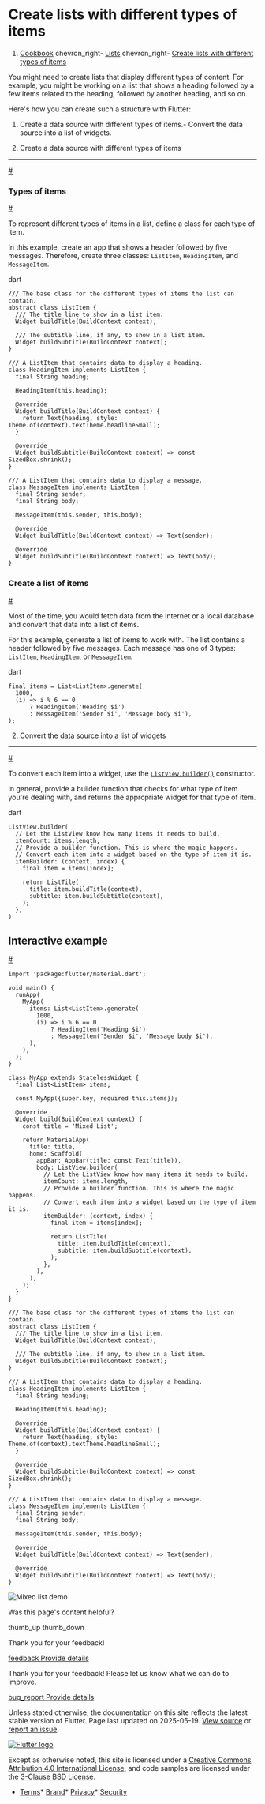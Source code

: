Create lists with different types of items
==========================================

1. [Cookbook](/cookbook) chevron\_right- [Lists](/cookbook/lists) chevron\_right- [Create lists with different types of items](/cookbook/lists/mixed-list)

You might need to create lists that display different types of content. For example, you might be working on a list that shows a heading followed by a few items related to the heading, followed by another heading, and so on.

Here's how you can create such a structure with Flutter:

1. Create a data source with different types of items.- Convert the data source into a list of widgets.

1. Create a data source with different types of items
-----------------------------------------------------

[#](#1-create-a-data-source-with-different-types-of-items)

### Types of items

[#](#types-of-items)

To represent different types of items in a list, define a class for each type of item.

In this example, create an app that shows a header followed by five messages. Therefore, create three classes: `ListItem`, `HeadingItem`, and `MessageItem`.

dart

```
/// The base class for the different types of items the list can contain.
abstract class ListItem {
  /// The title line to show in a list item.
  Widget buildTitle(BuildContext context);

  /// The subtitle line, if any, to show in a list item.
  Widget buildSubtitle(BuildContext context);
}

/// A ListItem that contains data to display a heading.
class HeadingItem implements ListItem {
  final String heading;

  HeadingItem(this.heading);

  @override
  Widget buildTitle(BuildContext context) {
    return Text(heading, style: Theme.of(context).textTheme.headlineSmall);
  }

  @override
  Widget buildSubtitle(BuildContext context) => const SizedBox.shrink();
}

/// A ListItem that contains data to display a message.
class MessageItem implements ListItem {
  final String sender;
  final String body;

  MessageItem(this.sender, this.body);

  @override
  Widget buildTitle(BuildContext context) => Text(sender);

  @override
  Widget buildSubtitle(BuildContext context) => Text(body);
}
```

### Create a list of items

[#](#create-a-list-of-items)

Most of the time, you would fetch data from the internet or a local database and convert that data into a list of items.

For this example, generate a list of items to work with. The list contains a header followed by five messages. Each message has one of 3 types: `ListItem`, `HeadingItem`, or `MessageItem`.

dart

```
final items = List<ListItem>.generate(
  1000,
  (i) => i % 6 == 0
      ? HeadingItem('Heading $i')
      : MessageItem('Sender $i', 'Message body $i'),
);
```

2. Convert the data source into a list of widgets
-------------------------------------------------

[#](#2-convert-the-data-source-into-a-list-of-widgets)

To convert each item into a widget, use the [`ListView.builder()`](https://api.flutter.dev/flutter/widgets/ListView/ListView.builder.html) constructor.

In general, provide a builder function that checks for what type of item you're dealing with, and returns the appropriate widget for that type of item.

dart

```
ListView.builder(
  // Let the ListView know how many items it needs to build.
  itemCount: items.length,
  // Provide a builder function. This is where the magic happens.
  // Convert each item into a widget based on the type of item it is.
  itemBuilder: (context, index) {
    final item = items[index];

    return ListTile(
      title: item.buildTitle(context),
      subtitle: item.buildSubtitle(context),
    );
  },
)
```

Interactive example
-------------------

[#](#interactive-example)

```
import 'package:flutter/material.dart';

void main() {
  runApp(
    MyApp(
      items: List<ListItem>.generate(
        1000,
        (i) => i % 6 == 0
            ? HeadingItem('Heading $i')
            : MessageItem('Sender $i', 'Message body $i'),
      ),
    ),
  );
}

class MyApp extends StatelessWidget {
  final List<ListItem> items;

  const MyApp({super.key, required this.items});

  @override
  Widget build(BuildContext context) {
    const title = 'Mixed List';

    return MaterialApp(
      title: title,
      home: Scaffold(
        appBar: AppBar(title: const Text(title)),
        body: ListView.builder(
          // Let the ListView know how many items it needs to build.
          itemCount: items.length,
          // Provide a builder function. This is where the magic happens.
          // Convert each item into a widget based on the type of item it is.
          itemBuilder: (context, index) {
            final item = items[index];

            return ListTile(
              title: item.buildTitle(context),
              subtitle: item.buildSubtitle(context),
            );
          },
        ),
      ),
    );
  }
}

/// The base class for the different types of items the list can contain.
abstract class ListItem {
  /// The title line to show in a list item.
  Widget buildTitle(BuildContext context);

  /// The subtitle line, if any, to show in a list item.
  Widget buildSubtitle(BuildContext context);
}

/// A ListItem that contains data to display a heading.
class HeadingItem implements ListItem {
  final String heading;

  HeadingItem(this.heading);

  @override
  Widget buildTitle(BuildContext context) {
    return Text(heading, style: Theme.of(context).textTheme.headlineSmall);
  }

  @override
  Widget buildSubtitle(BuildContext context) => const SizedBox.shrink();
}

/// A ListItem that contains data to display a message.
class MessageItem implements ListItem {
  final String sender;
  final String body;

  MessageItem(this.sender, this.body);

  @override
  Widget buildTitle(BuildContext context) => Text(sender);

  @override
  Widget buildSubtitle(BuildContext context) => Text(body);
}
```

 ![Mixed list demo](/assets/images/docs/cookbook/mixed-list.png)

Was this page's content helpful?

thumb\_up thumb\_down

Thank you for your feedback!

 [feedback Provide details](https://github.com/flutter/website/issues/new?template=1_page_issue.yml&&page-url=https://docs.flutter.dev/cookbook/lists/mixed-list/&page-source=https://github.com/flutter/website/tree/main/src/content/cookbook/lists/mixed-list.md)

Thank you for your feedback! Please let us know what we can do to improve.

 [bug\_report Provide details](https://github.com/flutter/website/issues/new?template=1_page_issue.yml&&page-url=https://docs.flutter.dev/cookbook/lists/mixed-list/&page-source=https://github.com/flutter/website/tree/main/src/content/cookbook/lists/mixed-list.md)

Unless stated otherwise, the documentation on this site reflects the latest stable version of Flutter. Page last updated on 2025-05-19. [View source](https://github.com/flutter/website/tree/main/src/content/cookbook/lists/mixed-list.md) or [report an issue](https://github.com/flutter/website/issues/new?template=1_page_issue.yml&&page-url=https://docs.flutter.dev/cookbook/lists/mixed-list/&page-source=https://github.com/flutter/website/tree/main/src/content/cookbook/lists/mixed-list.md "Report an issue with this page").

[![Flutter logo](/assets/images/branding/flutter/logo+text/horizontal/white.svg)](https://flutter.dev)

Except as otherwise noted, this site is licensed under a [Creative Commons Attribution 4.0 International License](https://creativecommons.org/licenses/by/4.0/), and code samples are licensed under the [3-Clause BSD License](https://opensource.org/licenses/BSD-3-Clause).

* [Terms](/tos "Terms of use")* [Brand](/brand "Brand usage guidelines")* [Privacy](https://policies.google.com/privacy "Privacy policy")* [Security](/security "Security philosophy and practices")

    